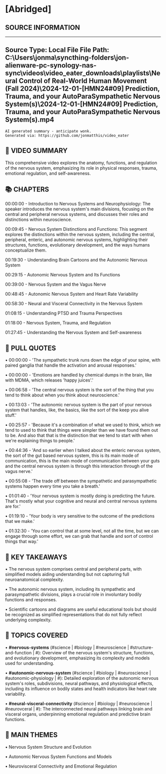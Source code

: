 # [Abridged] 

## SOURCE INFORMATION
--------------------------------------------------
Source Type: Local File
File Path: C:\Users\jonma\syncthing-folders\jon-alienware-pc-synology-nas-sync\videos\video_eater_downloads\playlists\Neural Control of Real-World Human Movement (Fall 2024)\2024-12-01-[HMN24#09] Prediction, Trauma, and your AutoParaSympathetic Nervous System(s)\2024-12-01-[HMN24#09] Prediction, Trauma, and your AutoParaSympathetic Nervous System(s).mp4
--------------------------------------------------



    
```
AI generated summary - anticipate wonk.
Generated via: https://github.com/jonmatthis/video_eater
```


📝 VIDEO SUMMARY
--------------------------------------------------
This comprehensive video explores the anatomy, functions, and regulation of the nervous system, emphasizing its role in physical responses, trauma, emotional regulation, and self-awareness.

📚 CHAPTERS
--------------------------------------------------

00:00:00 - Introduction to Nervous Systems and Neurophysiology:
 The speaker introduces the nervous system's main divisions, focusing on the central and peripheral nervous systems, and discusses their roles and distinctions within neuroscience.

00:09:45 - Nervous System Distinctions and Functions:
 This segment explores the distinctions within the nervous system, including the central, peripheral, enteric, and autonomic nervous systems, highlighting their structures, functions, evolutionary development, and the ways humans conceptualize them.

00:19:30 - Understanding Brain Cartoons and the Autonomic Nervous System

00:29:15 - Autonomic Nervous System and Its Functions

00:39:00 - Nervous System and the Vagus Nerve

00:48:45 - Autonomic Nervous System and Heart Rate Variability

00:58:30 - Neural and Visceral Connectivity in the Nervous System

01:08:15 - Understanding PTSD and Trauma Perspectives

01:18:00 - Nervous System, Trauma, and Regulation

01:27:45 - Understanding the Nervous System and Self-awareness


💬 PULL QUOTES
--------------------------------------------------

• 00:00:00 - 'The sympathetic trunk runs down the edge of your spine, with paired ganglia that handle the activation and arousal responses.'

• 00:00:00 - 'Emotions are handled by chemical dumps in the brain, like with MDMA, which releases 'happy juices'.'

• 00:06:58 - 'The central nervous system is the sort of the thing that you tend to think about when you think about neuroscience.'

• 00:13:03 - 'The autonomic nervous system is the part of your nervous system that handles, like, the basics, like the sort of the keep you alive stuff.'

• 00:25:57 - 'Because it's a combination of what we used to think, which we tend to used to think that things were simpler than we have found them out to be. And also that that is the distinction that we tend to start with when we're explaining things to people.'

• 00:44:36 - 'And so earlier when I talked about the enteric nervous system, the sort of the gut based nervous system, this is its main mode of communication, this is the main mode of communication between your guts and the central nervous system is through this interaction through of the vagus nerve.'

• 00:55:08 - 'The trade off between the sympathetic and parasympathetic systems happen every time you take a breath.'

• 01:01:40 - 'Your nervous system is mostly doing is predicting the future. That's mostly what your cognitive and neural and central nervous systems are for.'

• 01:19:10 - 'Your body is very sensitive to the outcome of the predictions that we make.'

• 01:32:30 - 'You can control that at some level, not all the time, but we can engage through some effort, we can grab that handle and sort of control things that way.'


🎯 KEY TAKEAWAYS
--------------------------------------------------

• The nervous system comprises central and peripheral parts, with simplified models aiding understanding but not capturing full neuroanatomical complexity.

• The autonomic nervous system, including its sympathetic and parasympathetic divisions, plays a crucial role in involuntary bodily functions and responses.

• Scientific cartoons and diagrams are useful educational tools but should be recognized as simplified representations that do not fully reflect underlying complexity.

🤔 TOPICS COVERED
--------------------------------------------------

• **#nervous-systems**
 	(#science | #biology | #neuroscience | #structure-and-function | #):
		 Overview of the nervous system's structure, functions, and evolutionary development, emphasizing its complexity and models used for understanding.

• **#autonomic-nervous-system**
 	(#science | #biology | #neuroscience | #autonomic-physiology | #):
		 Detailed exploration of the autonomic nervous system's roles, subdivisions, neural pathways, and physiological effects, including its influence on bodily states and health indicators like heart rate variability.

• **#neural-visceral-connectivity**
 	(#science | #biology | #neuroscience | #neurovceral | #):
		 The interconnected neural pathways linking brain and visceral organs, underpinning emotional regulation and predictive brain functions.


💭 MAIN THEMES
--------------------------------------------------

• Nervous System Structure and Evolution

• Autonomic Nervous System Functions and Models

• Neurovisceral Connectivity and Emotional Regulation
